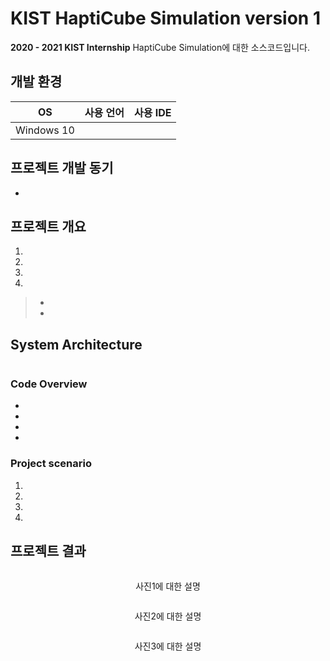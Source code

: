 # KIST HaptiCube Simulation version 1

**2020 - 2021 KIST Internship** HaptiCube Simulation에 대한 소스코드입니다.  

## 개발 환경
|OS|사용 언어|사용 IDE|
|:---:|:---:|:---:|
|Windows 10 | | |

## 프로젝트 개발 동기

-  

## 프로젝트 개요
1.   
2.  
3.  
4. 
> - 
> - 

## System Architecture
<p align="center"><img src=" " width="600px"></p>  


### Code Overview  
- 
- 
- 
- 

### Project scenario

1. 
2. 
3. 
4. 


## 프로젝트 결과

<p align="center"><img src=" " width="500px"></p>  
<p align="center"> 사진1에 대한 설명 </p>  

<p align="center"><img src=" " width="500px"></p>  
<p align="center"> 사진2에 대한 설명 </p>  

<p align="center"><img src=" " width="500px"></p>  
<p align="center"> 사진3에 대한 설명 </p>  

